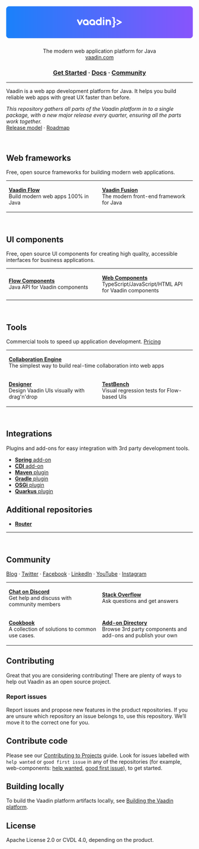 <div align="center">

# ![Vaadin](vaadin-banner.svg)

The modern web application platform for Java  
[vaadin.com](https://vaadin.com/)

### [Get Started](https://vaadin.com/start) · [Docs](https://vaadin.com/docs) · [Community](#community)

</div>

---

Vaadin is a web app development platform for Java. It helps you build reliable web apps with great UX faster than before.

*This repository gathers all parts of the Vaadin platform in to a single package, with a new major release every quarter, ensuring all the parts work together.*  
[Release model](https://vaadin.com/roadmap) · [Roadmap](https://github.com/orgs/vaadin/projects/9)

<br>

## Web frameworks
Free, open source frameworks for building modern web applications.

<table width="100%">
<tr>
  <td width="50%">

  [**Vaadin Flow**](https://github.com/vaadin/flow)  
  Build modern web apps 100% in Java
  </td>
  <td width="50%">

  [**Vaadin Fusion**](https://github.com/vaadin/fusion)    
  The modern front-end framework for Java
  </td>
</tr>
</table>

<br>

## UI components
Free, open source UI components for creating high quality, accessible interfaces for business applications.

<table width="100%">
<tr>
  <td width="50%">

  [**Flow Components**](https://github.com/vaadin/flow-components)  
  Java API for Vaadin components
  </td>
  <td width="50%">

  [**Web Components**](https://github.com/vaadin/web-components)  
  TypeScript/JavaScript/HTML API for Vaadin components
  </td>
</tr>
</table>

<br>

## Tools
Commercial tools to speed up application development. [Pricing](https://vaadin.com/pricing)

<table width="100%">
<tr>
  <td colspan="2">

  [**Collaboration Engine**](https://github.com/vaadin/collaboration-engine)  
  The simplest way to build real-time collaboration into web apps
  </td>
</tr>
<tr>
  <td width="50%">

  [**Designer**](https://github.com/vaadin/designer)  
  Design Vaadin UIs visually with drag'n'drop
  </td>
  <td width="50%">

  [**TestBench**](https://github.com/vaadin/testbench)  
  Visual regression tests for Flow-based UIs
  </td>
</tr>
</table>

<br>

## Integrations
Plugins and add-ons for easy integration with 3rd party development tools.

- [**Spring** add-on](https://github.com/vaadin/spring)
- [**CDI** add-on](https://github.com/vaadin/cdi)
- [**Maven** plugin](https://github.com/vaadin/maven-plugin)
- [**Gradle** plugin](https://github.com/vaadin/vaadin-gradle-plugin)
- [**OSGi** plugin](https://github.com/vaadin/osgi)
- [**Quarkus** plugin](https://github.com/vaadin/quarkus)

## Additional repositories

- [**Router**](https://github.com/vaadin/router)

---

<br>

## Community

[Blog](https://vaadin.com/blog) · [Twitter](https://twitter.com/vaadin) · [Facebook](https://facebook.com/vaadin) · [LinkedIn](https://linkedin.com/company/52231) · [YouTube](https://youtube.com/user/vaadinofficial) · [Instagram](https://www.instagram.com/vaadin/)

<table width="100%">
<tr>
  <td width="50%">

  [**Chat on Discord**](https://discord.gg/MYFq5RTbBn)  
  Get help and discuss with community members
  </td>
  <td width="50%">

  [**Stack Overflow**](https://stackoverflow.com/questions/tagged/vaadin)  
  Ask questions and get answers
  </td>
</tr>
<tr>
  <td width="50%">

  [**Cookbook**](https://cookbook.vaadin.com)  
  A collection of solutions to common use cases.
  </td>
  <td width="50%">

  [**Add-on Directory**](https://vaadin.com/directory)  
  Browse 3rd party components and add-ons and publish your own
  </td>
</tr>
</table>


## Contributing

Great that you are considering contributing! There are plenty of ways to help out Vaadin as an open source project.

### Report issues
Report issues and propose new features in the product repositories. If you are unsure which repository an issue belongs to, use this repository. We’ll move it to the correct one for you.

## Contribute code
Please see our [Contributing to Projects](https://vaadin.com/docs/latest/contributing/overview) guide. Look for issues labelled with `help wanted` or `good first issue` in any of the repositories (for example, web-components: [help wanted](https://github.com/vaadin/web-components/labels/help%20wanted), [good first issue](https://github.com/vaadin/web-components/labels/good%20first%20issue)), to get started.

## Building locally
To build the Vaadin platform artifacts locally, see [Building the Vaadin platform](BUILD.md).

## License

Apache License 2.0 or CVDL 4.0, depending on the product.
